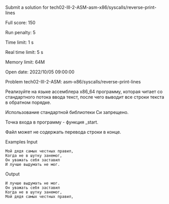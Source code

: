 Submit a solution for tech02-III-2-ASM-asm-x86/syscalls/reverse-print-lines

Full score:	150

Run penalty:	5

Time limit:	1 s

Real time limit:	5 s

Memory limit:	64M

Open date:	2022/10/05 09:00:00

Problem tech02-III-2-ASM: asm-x86/syscalls/reverse-print-lines

Реализуйте на языке ассемблера x86_64 программу, которая читает со стандартного потока ввода текст, после чего выводит все строки текста в обратном порядке.

Использование стандартной библиотеки Си запрещено.

Точка входа в программу - функция _start.

Файл может не содержать перевода строки в конце.

Examples
Input
```
Мой дядя самых честных правил,
Когда не в шутку занемог,
Он уважать себя заставил
И лучше выдумать не мог.
```
Output
```
И лучше выдумать не мог.
Он уважать себя заставил
Когда не в шутку занемог,
Мой дядя самых честных правил,
```